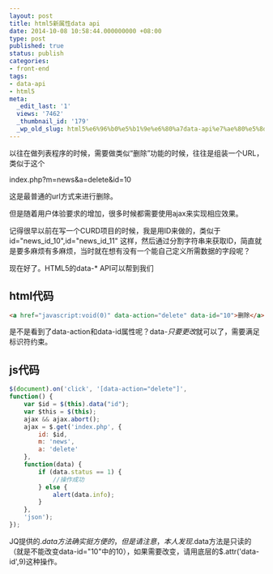 ```yaml
---
layout: post
title: html5新属性data api
date: 2014-10-08 10:58:44.000000000 +08:00
type: post
published: true
status: publish
categories:
- front-end
tags:
- data-api
- html5
meta:
  _edit_last: '1'
  views: '7462'
  _thumbnail_id: '179'
  _wp_old_slug: html5%e6%96%b0%e5%b1%9e%e6%80%a7data-api%e7%ae%80%e5%8d%95%e4%bd%bf%e7%94%a8
---
```

以往在做列表程序的时候，需要做类似“删除”功能的时候，往往是组装一个URL，类似于这个

index.php?m=news&a=delete&id=10

这是最普通的url方式来进行删除。

但是随着用户体验要求的增加，很多时候都需要使用ajax来实现相应效果。

记得很早以前在写一个CURD项目的时候，我是用ID来做的，类似于 id="news_id_10",id="news_id_11" 这样，然后通过分割字符串来获取ID，简直就是要多麻烦有多麻烦，当时就在想有没有一个能自己定义所需数据的字段呢？

现在好了。HTML5的data-* API可以帮到我们

## html代码

```html
<a href="javascript:void(0)" data-action="delete" data-id="10">删除</a>
```

是不是看到了data-action和data-id属性呢？data-*只要更改*就可以了，需要满足标识符约束。
## js代码

```javascript
$(document).on('click', '[data-action="delete"]',
function() {
    var $id = $(this).data("id");
    var $this = $(this);
    ajax && ajax.abort();
    ajax = $.get('index.php', {
        id: $id,
        m: 'news',
        a: 'delete'
    },
    function(data) {
        if (data.status == 1) {
            //操作成功
        } else {
            alert(data.info);
        }
    },
    'json');
});
```

JQ提供的$.data方法确实挺方便的，但是请注意，本人发现$.data方法是只读的（就是不能改变data-id="10"中的10），如果需要改变，请用底层的$.attr('data-id',9)这种操作。